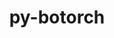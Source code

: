 ---
title: "py-botorch"
layout: cache
categories: [package, develop]
meta: {"compilers": ["none"], "num_specs": 116, "num_specs_by_stack": {"ml-darwin-aarch64-mps": 24, "ml-linux-aarch64-cpu": 22, "ml-linux-aarch64-cuda": 24, "ml-linux-x86_64-cpu": 23, "ml-linux-x86_64-cuda": 23, "root": 116}, "oss": ["sequoia", "ubuntu24.04"], "platforms": ["darwin", "linux"], "stacks": ["ml-darwin-aarch64-mps", "ml-linux-aarch64-cpu", "ml-linux-aarch64-cuda", "ml-linux-x86_64-cpu", "ml-linux-x86_64-cuda", "root"], "targets": ["aarch64", "x86_64_v3"], "versions": ["0.8.4"]}
spec_details: [{"compiler": "none", "hash": "25vhpkvmtlyyusa5khyetz3ec36pj3rz", "os": "ubuntu24.04", "platform": "linux", "size": "-", "stacks": ["ml-linux-x86_64-cpu", "root"], "target": "x86_64_v3", "variants": ["build_system=python_pip"], "versions": ["0.8.4"]}, {"compiler": "none", "hash": "2b2wn4unyhjazswqp4jfbmd6h7nuau65", "os": "ubuntu24.04", "platform": "linux", "size": "-", "stacks": ["ml-linux-x86_64-cpu", "root"], "target": "x86_64_v3", "variants": ["build_system=python_pip"], "versions": ["0.8.4"]}, {"compiler": "none", "hash": "2fku3kuittjrzs5qwvo2eehc2xcvcp6c", "os": "ubuntu24.04", "platform": "linux", "size": "-", "stacks": ["ml-linux-x86_64-cuda", "root"], "target": "x86_64_v3", "variants": ["build_system=python_pip"], "versions": ["0.8.4"]}, {"compiler": "none", "hash": "2q4y4di3nujvufcu3dqyjmjnb7hzjgsz", "os": "ubuntu24.04", "platform": "linux", "size": "-", "stacks": ["ml-linux-aarch64-cuda", "root"], "target": "aarch64", "variants": ["build_system=python_pip"], "versions": ["0.8.4"]}, {"compiler": "none", "hash": "34pnzg4v3rlcpraakgeyjrwyccrv6qv5", "os": "ubuntu24.04", "platform": "linux", "size": "-", "stacks": ["ml-linux-x86_64-cuda", "root"], "target": "x86_64_v3", "variants": ["build_system=python_pip"], "versions": ["0.8.4"]}, {"compiler": "none", "hash": "3bhwlofkra2xajhgh4qisfvhghvk2p2z", "os": "ubuntu24.04", "platform": "linux", "size": "-", "stacks": ["ml-linux-x86_64-cuda", "root"], "target": "x86_64_v3", "variants": ["build_system=python_pip"], "versions": ["0.8.4"]}, {"compiler": "none", "hash": "3ybnt4w3xnttksoerfpoenkfe62ntbvt", "os": "sequoia", "platform": "darwin", "size": "-", "stacks": ["ml-darwin-aarch64-mps", "root"], "target": "aarch64", "variants": ["build_system=python_pip"], "versions": ["0.8.4"]}, {"compiler": "none", "hash": "4gi447oc4vwbg4wzquw3obcgfj2biava", "os": "ubuntu24.04", "platform": "linux", "size": "-", "stacks": ["ml-linux-x86_64-cpu", "root"], "target": "x86_64_v3", "variants": ["build_system=python_pip"], "versions": ["0.8.4"]}, {"compiler": "none", "hash": "4z25rnuqnazt563owtvy5htz6xhh5yzg", "os": "sequoia", "platform": "darwin", "size": "-", "stacks": ["ml-darwin-aarch64-mps", "root"], "target": "aarch64", "variants": ["build_system=python_pip"], "versions": ["0.8.4"]}, {"compiler": "none", "hash": "5mmisiw73gdubudnizw74c6d5h3n7u7v", "os": "sequoia", "platform": "darwin", "size": "-", "stacks": ["ml-darwin-aarch64-mps", "root"], "target": "aarch64", "variants": ["build_system=python_pip"], "versions": ["0.8.4"]}, {"compiler": "none", "hash": "5p7k23dm5gnmkcswfx4dc2mverh4w73q", "os": "ubuntu24.04", "platform": "linux", "size": "-", "stacks": ["ml-linux-aarch64-cuda", "root"], "target": "aarch64", "variants": ["build_system=python_pip"], "versions": ["0.8.4"]}, {"compiler": "none", "hash": "6aqs5fffnf5yycismefnjmuw2aullfz2", "os": "ubuntu24.04", "platform": "linux", "size": "-", "stacks": ["ml-linux-aarch64-cuda", "root"], "target": "aarch64", "variants": ["build_system=python_pip"], "versions": ["0.8.4"]}, {"compiler": "none", "hash": "6xmus5w2hvdkuymgw2tj6woabohrhjnc", "os": "ubuntu24.04", "platform": "linux", "size": "-", "stacks": ["ml-linux-x86_64-cpu", "root"], "target": "x86_64_v3", "variants": ["build_system=python_pip"], "versions": ["0.8.4"]}, {"compiler": "none", "hash": "6zlvft4dfyujs5hhkzslzmki4isnmhss", "os": "ubuntu24.04", "platform": "linux", "size": "-", "stacks": ["ml-linux-aarch64-cuda", "root"], "target": "aarch64", "variants": ["build_system=python_pip"], "versions": ["0.8.4"]}, {"compiler": "none", "hash": "7b5nkf53hbywe56jcipcwyk52bcpc3vh", "os": "sequoia", "platform": "darwin", "size": "-", "stacks": ["ml-darwin-aarch64-mps", "root"], "target": "aarch64", "variants": ["build_system=python_pip"], "versions": ["0.8.4"]}, {"compiler": "none", "hash": "7l4uecrjt25k7ytlm2g4p7lmflb77ap7", "os": "ubuntu24.04", "platform": "linux", "size": "-", "stacks": ["ml-linux-x86_64-cuda", "root"], "target": "x86_64_v3", "variants": ["build_system=python_pip"], "versions": ["0.8.4"]}, {"compiler": "none", "hash": "7yofzawae3sxjavmupcs4gbrmt2e2y7d", "os": "ubuntu24.04", "platform": "linux", "size": "-", "stacks": ["ml-linux-aarch64-cuda", "root"], "target": "aarch64", "variants": ["build_system=python_pip"], "versions": ["0.8.4"]}, {"compiler": "none", "hash": "acdd2i4z5xqxhlddjqsc6qczqk3z6v5o", "os": "ubuntu24.04", "platform": "linux", "size": "-", "stacks": ["ml-linux-aarch64-cuda", "root"], "target": "aarch64", "variants": ["build_system=python_pip"], "versions": ["0.8.4"]}, {"compiler": "none", "hash": "ag2mrrbfajcdtdgdu6dc3olidc27ak7m", "os": "sequoia", "platform": "darwin", "size": "-", "stacks": ["ml-darwin-aarch64-mps", "root"], "target": "aarch64", "variants": ["build_system=python_pip"], "versions": ["0.8.4"]}, {"compiler": "none", "hash": "aktjrtezul45ejvxax7wxle43gznhxc6", "os": "sequoia", "platform": "darwin", "size": "-", "stacks": ["ml-darwin-aarch64-mps", "root"], "target": "aarch64", "variants": ["build_system=python_pip"], "versions": ["0.8.4"]}, {"compiler": "none", "hash": "apnei45ecozv7ttjgkew3jqrsh3wqktj", "os": "ubuntu24.04", "platform": "linux", "size": "-", "stacks": ["ml-linux-x86_64-cuda", "root"], "target": "x86_64_v3", "variants": ["build_system=python_pip"], "versions": ["0.8.4"]}, {"compiler": "none", "hash": "b5zekjtqkenpsjsqugepuwxyib46j53k", "os": "sequoia", "platform": "darwin", "size": "-", "stacks": ["ml-darwin-aarch64-mps", "root"], "target": "aarch64", "variants": ["build_system=python_pip"], "versions": ["0.8.4"]}, {"compiler": "none", "hash": "b6jtfqysfcd7m3ks35smhqttyic5vkvx", "os": "ubuntu24.04", "platform": "linux", "size": "-", "stacks": ["ml-linux-x86_64-cuda", "root"], "target": "x86_64_v3", "variants": ["build_system=python_pip"], "versions": ["0.8.4"]}, {"compiler": "none", "hash": "b6u4hv4se5ksjpmag2yh3yhjykwfdsd3", "os": "ubuntu24.04", "platform": "linux", "size": "-", "stacks": ["ml-linux-x86_64-cuda", "root"], "target": "x86_64_v3", "variants": ["build_system=python_pip"], "versions": ["0.8.4"]}, {"compiler": "none", "hash": "bjw6c3727kuz7unwr4xwmlv52dmwwcoi", "os": "ubuntu24.04", "platform": "linux", "size": "-", "stacks": ["ml-linux-x86_64-cpu", "root"], "target": "x86_64_v3", "variants": ["build_system=python_pip"], "versions": ["0.8.4"]}, {"compiler": "none", "hash": "c322cyfrojhjgboyqwbfis67dqsztjpw", "os": "ubuntu24.04", "platform": "linux", "size": "-", "stacks": ["ml-linux-x86_64-cpu", "root"], "target": "x86_64_v3", "variants": ["build_system=python_pip"], "versions": ["0.8.4"]}, {"compiler": "none", "hash": "ca3d5pdiaaddv4kzsqczam7wieeio3bm", "os": "ubuntu24.04", "platform": "linux", "size": "-", "stacks": ["ml-linux-aarch64-cpu", "root"], "target": "aarch64", "variants": ["build_system=python_pip"], "versions": ["0.8.4"]}, {"compiler": "none", "hash": "cseft36uwlsercrkih7b3bz7nmok3w64", "os": "sequoia", "platform": "darwin", "size": "-", "stacks": ["ml-darwin-aarch64-mps", "root"], "target": "aarch64", "variants": ["build_system=python_pip"], "versions": ["0.8.4"]}, {"compiler": "none", "hash": "cshw6vqetvcznkquvvmztnpwy62pqioo", "os": "sequoia", "platform": "darwin", "size": "-", "stacks": ["ml-darwin-aarch64-mps", "root"], "target": "aarch64", "variants": ["build_system=python_pip"], "versions": ["0.8.4"]}, {"compiler": "none", "hash": "ctnfgqjnchrorcnw22tftpeyd2o2dvxp", "os": "ubuntu24.04", "platform": "linux", "size": "-", "stacks": ["ml-linux-aarch64-cuda", "root"], "target": "aarch64", "variants": ["build_system=python_pip"], "versions": ["0.8.4"]}, {"compiler": "none", "hash": "cxdne7zny5uknj4iu4yyuivxgmpk52er", "os": "ubuntu24.04", "platform": "linux", "size": "-", "stacks": ["ml-linux-x86_64-cuda", "root"], "target": "x86_64_v3", "variants": ["build_system=python_pip"], "versions": ["0.8.4"]}, {"compiler": "none", "hash": "dgd2kynsiszr6a7xs2rclfdnk7ullzqr", "os": "ubuntu24.04", "platform": "linux", "size": "-", "stacks": ["ml-linux-aarch64-cpu", "root"], "target": "aarch64", "variants": ["build_system=python_pip"], "versions": ["0.8.4"]}, {"compiler": "none", "hash": "eepa5cermrewyek7x3yqpungobqpw6ig", "os": "ubuntu24.04", "platform": "linux", "size": "-", "stacks": ["ml-linux-x86_64-cpu", "root"], "target": "x86_64_v3", "variants": ["build_system=python_pip"], "versions": ["0.8.4"]}, {"compiler": "none", "hash": "egghhqhuakpddc3cygqjxmmkjupw4bfl", "os": "ubuntu24.04", "platform": "linux", "size": "-", "stacks": ["ml-linux-x86_64-cuda", "root"], "target": "x86_64_v3", "variants": ["build_system=python_pip"], "versions": ["0.8.4"]}, {"compiler": "none", "hash": "emvepldkj7bghvvrn3ni3jlhfpckaa6s", "os": "sequoia", "platform": "darwin", "size": "-", "stacks": ["ml-darwin-aarch64-mps", "root"], "target": "aarch64", "variants": ["build_system=python_pip"], "versions": ["0.8.4"]}, {"compiler": "none", "hash": "gbmqhf7m6vaibr63qlk4bbiypmgkcmcy", "os": "ubuntu24.04", "platform": "linux", "size": "-", "stacks": ["ml-linux-x86_64-cpu", "root"], "target": "x86_64_v3", "variants": ["build_system=python_pip"], "versions": ["0.8.4"]}, {"compiler": "none", "hash": "glct6gr7x5emlzywshqrodyifnkfitpw", "os": "ubuntu24.04", "platform": "linux", "size": "-", "stacks": ["ml-linux-aarch64-cpu", "root"], "target": "aarch64", "variants": ["build_system=python_pip"], "versions": ["0.8.4"]}, {"compiler": "none", "hash": "gtupwatcirjwddgvw2tvzyis225nhm7j", "os": "sequoia", "platform": "darwin", "size": "-", "stacks": ["ml-darwin-aarch64-mps", "root"], "target": "aarch64", "variants": ["build_system=python_pip"], "versions": ["0.8.4"]}, {"compiler": "none", "hash": "gvwqkd6adjvcdlw2kgj5tfwoobcfnx27", "os": "sequoia", "platform": "darwin", "size": "-", "stacks": ["ml-darwin-aarch64-mps", "root"], "target": "aarch64", "variants": ["build_system=python_pip"], "versions": ["0.8.4"]}, {"compiler": "none", "hash": "hel4tluoddlnqmmvvpx3ky6nou6cgepw", "os": "ubuntu24.04", "platform": "linux", "size": "-", "stacks": ["ml-linux-x86_64-cpu", "root"], "target": "x86_64_v3", "variants": ["build_system=python_pip"], "versions": ["0.8.4"]}, {"compiler": "none", "hash": "hk7llpuzumqg4tmb2ogoyyi26tkw4om5", "os": "ubuntu24.04", "platform": "linux", "size": "-", "stacks": ["ml-linux-x86_64-cuda", "root"], "target": "x86_64_v3", "variants": ["build_system=python_pip"], "versions": ["0.8.4"]}, {"compiler": "none", "hash": "hl2zzurantn6pygl2fcl3xanhjcwruun", "os": "sequoia", "platform": "darwin", "size": "-", "stacks": ["ml-darwin-aarch64-mps", "root"], "target": "aarch64", "variants": ["build_system=python_pip"], "versions": ["0.8.4"]}, {"compiler": "none", "hash": "hsc7yj6rzgxbzsficbuojk5a3pbbbhbi", "os": "ubuntu24.04", "platform": "linux", "size": "-", "stacks": ["ml-linux-x86_64-cuda", "root"], "target": "x86_64_v3", "variants": ["build_system=python_pip"], "versions": ["0.8.4"]}, {"compiler": "none", "hash": "hw5r5qu33rcdzktus2nbuskd3g7dh76q", "os": "ubuntu24.04", "platform": "linux", "size": "-", "stacks": ["ml-linux-aarch64-cpu", "root"], "target": "aarch64", "variants": ["build_system=python_pip"], "versions": ["0.8.4"]}, {"compiler": "none", "hash": "i3fa3hjrmycl3pbxqgqmjo5goeoeqdcm", "os": "ubuntu24.04", "platform": "linux", "size": "-", "stacks": ["ml-linux-x86_64-cpu", "root"], "target": "x86_64_v3", "variants": ["build_system=python_pip"], "versions": ["0.8.4"]}, {"compiler": "none", "hash": "ijra624u4qwggyp6tfx4wyyk6tdre3sp", "os": "ubuntu24.04", "platform": "linux", "size": "-", "stacks": ["ml-linux-x86_64-cuda", "root"], "target": "x86_64_v3", "variants": ["build_system=python_pip"], "versions": ["0.8.4"]}, {"compiler": "none", "hash": "iou2ptvos2ydxuds6vxzupcmeb4mrwjk", "os": "ubuntu24.04", "platform": "linux", "size": "-", "stacks": ["ml-linux-x86_64-cpu", "root"], "target": "x86_64_v3", "variants": ["build_system=python_pip"], "versions": ["0.8.4"]}, {"compiler": "none", "hash": "j6kojtsngqps2eo6zjd2rl6f4cidn6ck", "os": "sequoia", "platform": "darwin", "size": "-", "stacks": ["ml-darwin-aarch64-mps", "root"], "target": "aarch64", "variants": ["build_system=python_pip"], "versions": ["0.8.4"]}, {"compiler": "none", "hash": "jarp3zfumfixft3efcs76xba4zxpn5to", "os": "ubuntu24.04", "platform": "linux", "size": "-", "stacks": ["ml-linux-aarch64-cpu", "root"], "target": "aarch64", "variants": ["build_system=python_pip"], "versions": ["0.8.4"]}, {"compiler": "none", "hash": "jyovmemuzikgv4vt6p5mye3m42btxd4a", "os": "ubuntu24.04", "platform": "linux", "size": "-", "stacks": ["ml-linux-x86_64-cuda", "root"], "target": "x86_64_v3", "variants": ["build_system=python_pip"], "versions": ["0.8.4"]}, {"compiler": "none", "hash": "k6p347nuuqxzhiwnniksei3nxlrhmqxy", "os": "ubuntu24.04", "platform": "linux", "size": "-", "stacks": ["ml-linux-x86_64-cuda", "root"], "target": "x86_64_v3", "variants": ["build_system=python_pip"], "versions": ["0.8.4"]}, {"compiler": "none", "hash": "kdjei7mc752ef35w5zdwfhhh2xh4kukk", "os": "ubuntu24.04", "platform": "linux", "size": "-", "stacks": ["ml-linux-x86_64-cpu", "root"], "target": "x86_64_v3", "variants": ["build_system=python_pip"], "versions": ["0.8.4"]}, {"compiler": "none", "hash": "klsivx7cvqigrnwidjs4emrewsalumaw", "os": "ubuntu24.04", "platform": "linux", "size": "-", "stacks": ["ml-linux-x86_64-cpu", "root"], "target": "x86_64_v3", "variants": ["build_system=python_pip"], "versions": ["0.8.4"]}, {"compiler": "none", "hash": "knflkpsuo25xxpyuednxvkdx33552tli", "os": "ubuntu24.04", "platform": "linux", "size": "-", "stacks": ["ml-linux-aarch64-cpu", "root"], "target": "aarch64", "variants": ["build_system=python_pip"], "versions": ["0.8.4"]}, {"compiler": "none", "hash": "kpmggu2emmukuc44lltqlpunfnnqvwpd", "os": "ubuntu24.04", "platform": "linux", "size": "-", "stacks": ["ml-linux-x86_64-cuda", "root"], "target": "x86_64_v3", "variants": ["build_system=python_pip"], "versions": ["0.8.4"]}, {"compiler": "none", "hash": "kr5n7p5mkfscakxpakgewu35dabdztl3", "os": "ubuntu24.04", "platform": "linux", "size": "-", "stacks": ["ml-linux-x86_64-cuda", "root"], "target": "x86_64_v3", "variants": ["build_system=python_pip"], "versions": ["0.8.4"]}, {"compiler": "none", "hash": "ky3z7rwtqkufb5yv32cmlbca2eemlfvx", "os": "ubuntu24.04", "platform": "linux", "size": "-", "stacks": ["ml-linux-x86_64-cpu", "root"], "target": "x86_64_v3", "variants": ["build_system=python_pip"], "versions": ["0.8.4"]}, {"compiler": "none", "hash": "l3l3ngwtpjnlyww5inzcgworh32ukbrx", "os": "ubuntu24.04", "platform": "linux", "size": "-", "stacks": ["ml-linux-x86_64-cpu", "root"], "target": "x86_64_v3", "variants": ["build_system=python_pip"], "versions": ["0.8.4"]}, {"compiler": "none", "hash": "m7elnj6eebca323midjuiz6yam2ueflf", "os": "sequoia", "platform": "darwin", "size": "-", "stacks": ["ml-darwin-aarch64-mps", "root"], "target": "aarch64", "variants": ["build_system=python_pip"], "versions": ["0.8.4"]}, {"compiler": "none", "hash": "mjuviyhbasa27hmpptn3f3sufjgri3rz", "os": "ubuntu24.04", "platform": "linux", "size": "-", "stacks": ["ml-linux-x86_64-cuda", "root"], "target": "x86_64_v3", "variants": ["build_system=python_pip"], "versions": ["0.8.4"]}, {"compiler": "none", "hash": "mkrdjs3zegahta4si5zpqj4efkcgyosj", "os": "ubuntu24.04", "platform": "linux", "size": "-", "stacks": ["ml-linux-aarch64-cpu", "root"], "target": "aarch64", "variants": ["build_system=python_pip"], "versions": ["0.8.4"]}, {"compiler": "none", "hash": "mpkgu5rbv6egl2wptw7vmpv7xi6pvpn6", "os": "sequoia", "platform": "darwin", "size": "-", "stacks": ["ml-darwin-aarch64-mps", "root"], "target": "aarch64", "variants": ["build_system=python_pip"], "versions": ["0.8.4"]}, {"compiler": "none", "hash": "n5wocojliljmk3oq7qmt5ik3ceky3cae", "os": "ubuntu24.04", "platform": "linux", "size": "-", "stacks": ["ml-linux-aarch64-cuda", "root"], "target": "aarch64", "variants": ["build_system=python_pip"], "versions": ["0.8.4"]}, {"compiler": "none", "hash": "n7ftcfrukwlqj7ykdgqr26it234th2uh", "os": "sequoia", "platform": "darwin", "size": "-", "stacks": ["ml-darwin-aarch64-mps", "root"], "target": "aarch64", "variants": ["build_system=python_pip"], "versions": ["0.8.4"]}, {"compiler": "none", "hash": "nrlbr7duzm3izf3ycygy2wxe6e74jcpm", "os": "ubuntu24.04", "platform": "linux", "size": "-", "stacks": ["ml-linux-aarch64-cpu", "root"], "target": "aarch64", "variants": ["build_system=python_pip"], "versions": ["0.8.4"]}, {"compiler": "none", "hash": "pkhwmtsgcnzahroln37si6elqjgzderk", "os": "sequoia", "platform": "darwin", "size": "-", "stacks": ["ml-darwin-aarch64-mps", "root"], "target": "aarch64", "variants": ["build_system=python_pip"], "versions": ["0.8.4"]}, {"compiler": "none", "hash": "popcgdk2f23rg73qdo7fl3mmwbulf6m4", "os": "ubuntu24.04", "platform": "linux", "size": "-", "stacks": ["ml-linux-aarch64-cpu", "root"], "target": "aarch64", "variants": ["build_system=python_pip"], "versions": ["0.8.4"]}, {"compiler": "none", "hash": "ptvdp6lm3at2xr22xb4pfwqheruzvb67", "os": "ubuntu24.04", "platform": "linux", "size": "-", "stacks": ["ml-linux-aarch64-cuda", "root"], "target": "aarch64", "variants": ["build_system=python_pip"], "versions": ["0.8.4"]}, {"compiler": "none", "hash": "qaa2je3leokj3cyjduesodxha5omjrke", "os": "ubuntu24.04", "platform": "linux", "size": "-", "stacks": ["ml-linux-aarch64-cuda", "root"], "target": "aarch64", "variants": ["build_system=python_pip"], "versions": ["0.8.4"]}, {"compiler": "none", "hash": "qjlhcdjqp5cmkqjwlkyqjujdfuvm7jbd", "os": "ubuntu24.04", "platform": "linux", "size": "-", "stacks": ["ml-linux-aarch64-cuda", "root"], "target": "aarch64", "variants": ["build_system=python_pip"], "versions": ["0.8.4"]}, {"compiler": "none", "hash": "qph22npohu4ufd4qpkaz2rnl6av2g4cb", "os": "ubuntu24.04", "platform": "linux", "size": "-", "stacks": ["ml-linux-aarch64-cuda", "root"], "target": "aarch64", "variants": ["build_system=python_pip"], "versions": ["0.8.4"]}, {"compiler": "none", "hash": "qtbta4u263yciqlns6yxpqodzxjqq42p", "os": "ubuntu24.04", "platform": "linux", "size": "-", "stacks": ["ml-linux-aarch64-cuda", "root"], "target": "aarch64", "variants": ["build_system=python_pip"], "versions": ["0.8.4"]}, {"compiler": "none", "hash": "qxl56mcjmth72paa7iwyrmuo6ymp4m4e", "os": "ubuntu24.04", "platform": "linux", "size": "-", "stacks": ["ml-linux-x86_64-cpu", "root"], "target": "x86_64_v3", "variants": ["build_system=python_pip"], "versions": ["0.8.4"]}, {"compiler": "none", "hash": "qyfi2poxymybvpk54bnzufxaozayqpvn", "os": "ubuntu24.04", "platform": "linux", "size": "-", "stacks": ["ml-linux-aarch64-cpu", "root"], "target": "aarch64", "variants": ["build_system=python_pip"], "versions": ["0.8.4"]}, {"compiler": "none", "hash": "rcv5q2ahb42ma4rxuyqkctgzk5ldlajv", "os": "ubuntu24.04", "platform": "linux", "size": "-", "stacks": ["ml-linux-x86_64-cuda", "root"], "target": "x86_64_v3", "variants": ["build_system=python_pip"], "versions": ["0.8.4"]}, {"compiler": "none", "hash": "rvjwquji5dcqvgrvb6s5etnaox6katc6", "os": "sequoia", "platform": "darwin", "size": "-", "stacks": ["ml-darwin-aarch64-mps", "root"], "target": "aarch64", "variants": ["build_system=python_pip"], "versions": ["0.8.4"]}, {"compiler": "none", "hash": "s33ztqygpvzamqyisvz53kricvwvr3sf", "os": "ubuntu24.04", "platform": "linux", "size": "-", "stacks": ["ml-linux-aarch64-cuda", "root"], "target": "aarch64", "variants": ["build_system=python_pip"], "versions": ["0.8.4"]}, {"compiler": "none", "hash": "s5mhw5zlgnnvidlsa7assibhx35msn3h", "os": "ubuntu24.04", "platform": "linux", "size": "-", "stacks": ["ml-linux-x86_64-cpu", "root"], "target": "x86_64_v3", "variants": ["build_system=python_pip"], "versions": ["0.8.4"]}, {"compiler": "none", "hash": "sjff36huk2wq5osvsibaraokbq2eq72r", "os": "ubuntu24.04", "platform": "linux", "size": "-", "stacks": ["ml-linux-x86_64-cpu", "root"], "target": "x86_64_v3", "variants": ["build_system=python_pip"], "versions": ["0.8.4"]}, {"compiler": "none", "hash": "tnshonqjduewk2zqlxx6s42or2m2l4l2", "os": "ubuntu24.04", "platform": "linux", "size": "-", "stacks": ["ml-linux-aarch64-cpu", "root"], "target": "aarch64", "variants": ["build_system=python_pip"], "versions": ["0.8.4"]}, {"compiler": "none", "hash": "tostvv3oitbxiiwec2sy5nsxmx7qw5fe", "os": "ubuntu24.04", "platform": "linux", "size": "-", "stacks": ["ml-linux-aarch64-cpu", "root"], "target": "aarch64", "variants": ["build_system=python_pip"], "versions": ["0.8.4"]}, {"compiler": "none", "hash": "tqt4sl6ejzm7gwipzqjpduyrtj3oun7g", "os": "sequoia", "platform": "darwin", "size": "-", "stacks": ["ml-darwin-aarch64-mps", "root"], "target": "aarch64", "variants": ["build_system=python_pip"], "versions": ["0.8.4"]}, {"compiler": "none", "hash": "u75rwymc7sxn6u6i2yml4ci6jsywe6ak", "os": "ubuntu24.04", "platform": "linux", "size": "-", "stacks": ["ml-linux-aarch64-cuda", "root"], "target": "aarch64", "variants": ["build_system=python_pip"], "versions": ["0.8.4"]}, {"compiler": "none", "hash": "umws2pb4cs5wnonm56eh2sben6yowp6s", "os": "ubuntu24.04", "platform": "linux", "size": "-", "stacks": ["ml-linux-aarch64-cpu", "root"], "target": "aarch64", "variants": ["build_system=python_pip"], "versions": ["0.8.4"]}, {"compiler": "none", "hash": "urorwkldnqzcb3jjqs6nskzj2zrnviub", "os": "ubuntu24.04", "platform": "linux", "size": "-", "stacks": ["ml-linux-aarch64-cuda", "root"], "target": "aarch64", "variants": ["build_system=python_pip"], "versions": ["0.8.4"]}, {"compiler": "none", "hash": "usb5ia7nlqs2vtbxbbxwkxd4xdl6s6z7", "os": "ubuntu24.04", "platform": "linux", "size": "-", "stacks": ["ml-linux-aarch64-cpu", "root"], "target": "aarch64", "variants": ["build_system=python_pip"], "versions": ["0.8.4"]}, {"compiler": "none", "hash": "v22s7xpea4toonmfzokz7r3bnn45dgjs", "os": "ubuntu24.04", "platform": "linux", "size": "-", "stacks": ["ml-linux-x86_64-cpu", "root"], "target": "x86_64_v3", "variants": ["build_system=python_pip"], "versions": ["0.8.4"]}, {"compiler": "none", "hash": "vb5nznguatps2zb4c6nf55qpsqlvooh3", "os": "ubuntu24.04", "platform": "linux", "size": "-", "stacks": ["ml-linux-aarch64-cpu", "root"], "target": "aarch64", "variants": ["build_system=python_pip"], "versions": ["0.8.4"]}, {"compiler": "none", "hash": "vxhmhslkyz3eivrp6ekalmhqq7kk7lti", "os": "ubuntu24.04", "platform": "linux", "size": "-", "stacks": ["ml-linux-x86_64-cpu", "root"], "target": "x86_64_v3", "variants": ["build_system=python_pip"], "versions": ["0.8.4"]}, {"compiler": "none", "hash": "w7qgorsjwczj5exmytnoivna766aeoka", "os": "ubuntu24.04", "platform": "linux", "size": "-", "stacks": ["ml-linux-aarch64-cpu", "root"], "target": "aarch64", "variants": ["build_system=python_pip"], "versions": ["0.8.4"]}, {"compiler": "none", "hash": "wb2bctszw7gl4nslnerz3lfinv7noy46", "os": "sequoia", "platform": "darwin", "size": "-", "stacks": ["ml-darwin-aarch64-mps", "root"], "target": "aarch64", "variants": ["build_system=python_pip"], "versions": ["0.8.4"]}, {"compiler": "none", "hash": "wispvxqj4m6drjjxmor53v4nte33knvn", "os": "ubuntu24.04", "platform": "linux", "size": "-", "stacks": ["ml-linux-aarch64-cuda", "root"], "target": "aarch64", "variants": ["build_system=python_pip"], "versions": ["0.8.4"]}, {"compiler": "none", "hash": "wl7gtrmfyhzssfelytg4msmbllyrjtxg", "os": "ubuntu24.04", "platform": "linux", "size": "-", "stacks": ["ml-linux-aarch64-cuda", "root"], "target": "aarch64", "variants": ["build_system=python_pip"], "versions": ["0.8.4"]}, {"compiler": "none", "hash": "x3rf5cbsf472izdnkksl7w6heqh2rrpq", "os": "sequoia", "platform": "darwin", "size": "-", "stacks": ["ml-darwin-aarch64-mps", "root"], "target": "aarch64", "variants": ["build_system=python_pip"], "versions": ["0.8.4"]}, {"compiler": "none", "hash": "x6x44l3m352j3ytgly4nuwuoqwjohi6q", "os": "sequoia", "platform": "darwin", "size": "-", "stacks": ["ml-darwin-aarch64-mps", "root"], "target": "aarch64", "variants": ["build_system=python_pip"], "versions": ["0.8.4"]}, {"compiler": "none", "hash": "x7v66rcinbcvqrzs3qdaeg3xnxvu6la4", "os": "ubuntu24.04", "platform": "linux", "size": "-", "stacks": ["ml-linux-aarch64-cpu", "root"], "target": "aarch64", "variants": ["build_system=python_pip"], "versions": ["0.8.4"]}, {"compiler": "none", "hash": "xcc4z763q3pquk2wf3i4sfsqqmq222m3", "os": "ubuntu24.04", "platform": "linux", "size": "-", "stacks": ["ml-linux-aarch64-cpu", "root"], "target": "aarch64", "variants": ["build_system=python_pip"], "versions": ["0.8.4"]}, {"compiler": "none", "hash": "xddgwptusvm4qwzceasclooar7oveuvv", "os": "ubuntu24.04", "platform": "linux", "size": "-", "stacks": ["ml-linux-aarch64-cpu", "root"], "target": "aarch64", "variants": ["build_system=python_pip"], "versions": ["0.8.4"]}, {"compiler": "none", "hash": "xf3772oy57cyoc4erymcjibmw66ktg72", "os": "ubuntu24.04", "platform": "linux", "size": "-", "stacks": ["ml-linux-x86_64-cpu", "root"], "target": "x86_64_v3", "variants": ["build_system=python_pip"], "versions": ["0.8.4"]}, {"compiler": "none", "hash": "xggadpydplld2qbfd7v7kbqo7rfl4egm", "os": "ubuntu24.04", "platform": "linux", "size": "-", "stacks": ["ml-linux-x86_64-cpu", "root"], "target": "x86_64_v3", "variants": ["build_system=python_pip"], "versions": ["0.8.4"]}, {"compiler": "none", "hash": "xj7pwimpab5u7wfpqfoe2qxgrzo3uux2", "os": "ubuntu24.04", "platform": "linux", "size": "-", "stacks": ["ml-linux-aarch64-cuda", "root"], "target": "aarch64", "variants": ["build_system=python_pip"], "versions": ["0.8.4"]}, {"compiler": "none", "hash": "xxsgcqahgoob33ldqtoubqkhvlb22ojx", "os": "ubuntu24.04", "platform": "linux", "size": "-", "stacks": ["ml-linux-x86_64-cuda", "root"], "target": "x86_64_v3", "variants": ["build_system=python_pip"], "versions": ["0.8.4"]}, {"compiler": "none", "hash": "y5lywkrjf7mgv4skuzxe2vmzt4qhy6zq", "os": "ubuntu24.04", "platform": "linux", "size": "-", "stacks": ["ml-linux-x86_64-cuda", "root"], "target": "x86_64_v3", "variants": ["build_system=python_pip"], "versions": ["0.8.4"]}, {"compiler": "none", "hash": "yfbgm5p7j3qbqdn4wn7wglvw2dm6bsbx", "os": "ubuntu24.04", "platform": "linux", "size": "-", "stacks": ["ml-linux-aarch64-cpu", "root"], "target": "aarch64", "variants": ["build_system=python_pip"], "versions": ["0.8.4"]}, {"compiler": "none", "hash": "yhfqcexadm42cyldgf3ijcrgbpev7zbq", "os": "ubuntu24.04", "platform": "linux", "size": "-", "stacks": ["ml-linux-x86_64-cuda", "root"], "target": "x86_64_v3", "variants": ["build_system=python_pip"], "versions": ["0.8.4"]}, {"compiler": "none", "hash": "yraphjwepsb3pvmndnukj72rhfjzm2ch", "os": "ubuntu24.04", "platform": "linux", "size": "-", "stacks": ["ml-linux-aarch64-cuda", "root"], "target": "aarch64", "variants": ["build_system=python_pip"], "versions": ["0.8.4"]}, {"compiler": "none", "hash": "yywzrbg52gw73lpiskbe6pcxhv7oexpi", "os": "ubuntu24.04", "platform": "linux", "size": "-", "stacks": ["ml-linux-aarch64-cuda", "root"], "target": "aarch64", "variants": ["build_system=python_pip"], "versions": ["0.8.4"]}, {"compiler": "none", "hash": "z35g3r54zh744zxe2xlivuwcbyqz7ray", "os": "ubuntu24.04", "platform": "linux", "size": "-", "stacks": ["ml-linux-x86_64-cuda", "root"], "target": "x86_64_v3", "variants": ["build_system=python_pip"], "versions": ["0.8.4"]}, {"compiler": "none", "hash": "z3wtavwb3rmkxho42gejybdqy6q77ynu", "os": "ubuntu24.04", "platform": "linux", "size": "-", "stacks": ["ml-linux-x86_64-cuda", "root"], "target": "x86_64_v3", "variants": ["build_system=python_pip"], "versions": ["0.8.4"]}, {"compiler": "none", "hash": "z77a3tq2jre4fmr4dppkb6gsfial3qmv", "os": "ubuntu24.04", "platform": "linux", "size": "-", "stacks": ["ml-linux-aarch64-cpu", "root"], "target": "aarch64", "variants": ["build_system=python_pip"], "versions": ["0.8.4"]}, {"compiler": "none", "hash": "zj6woo3wyzyr4lqujxttqwvdm766plk6", "os": "ubuntu24.04", "platform": "linux", "size": "-", "stacks": ["ml-linux-x86_64-cpu", "root"], "target": "x86_64_v3", "variants": ["build_system=python_pip"], "versions": ["0.8.4"]}, {"compiler": "none", "hash": "zji73gpvz3ldntafyrtlki62jfqy3xlt", "os": "ubuntu24.04", "platform": "linux", "size": "-", "stacks": ["ml-linux-aarch64-cuda", "root"], "target": "aarch64", "variants": ["build_system=python_pip"], "versions": ["0.8.4"]}, {"compiler": "none", "hash": "zkklkqbdzfg5sy2v2vxwskg6k24grm7z", "os": "ubuntu24.04", "platform": "linux", "size": "-", "stacks": ["ml-linux-aarch64-cuda", "root"], "target": "aarch64", "variants": ["build_system=python_pip"], "versions": ["0.8.4"]}, {"compiler": "none", "hash": "zmhdmp36sxn26zlduubxvaltzoqckax2", "os": "ubuntu24.04", "platform": "linux", "size": "-", "stacks": ["ml-linux-aarch64-cpu", "root"], "target": "aarch64", "variants": ["build_system=python_pip"], "versions": ["0.8.4"]}, {"compiler": "none", "hash": "znl3c3llsti3splctfaqtzlf7awhdqnp", "os": "sequoia", "platform": "darwin", "size": "-", "stacks": ["ml-darwin-aarch64-mps", "root"], "target": "aarch64", "variants": ["build_system=python_pip"], "versions": ["0.8.4"]}, {"compiler": "none", "hash": "zyos7smvjlyomvtwvojwzyzyvycgg54j", "os": "ubuntu24.04", "platform": "linux", "size": "-", "stacks": ["ml-linux-aarch64-cuda", "root"], "target": "aarch64", "variants": ["build_system=python_pip"], "versions": ["0.8.4"]}]
---